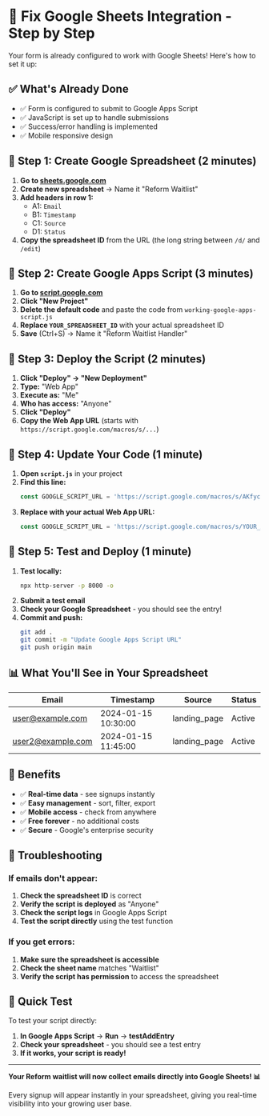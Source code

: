 # 🔧 Fix Google Sheets Integration - Step by Step

Your form is already configured to work with Google Sheets! Here's how to set it up:

## ✅ **What's Already Done**

- ✅ Form is configured to submit to Google Apps Script
- ✅ JavaScript is set up to handle submissions
- ✅ Success/error handling is implemented
- ✅ Mobile responsive design

## 🚀 **Step 1: Create Google Spreadsheet (2 minutes)**

1. **Go to [sheets.google.com](https://sheets.google.com)**
2. **Create new spreadsheet** → Name it "Reform Waitlist"
3. **Add headers in row 1:**
   - A1: `Email`
   - B1: `Timestamp`
   - C1: `Source`
   - D1: `Status`
4. **Copy the spreadsheet ID** from the URL (the long string between `/d/` and `/edit`)

## 🚀 **Step 2: Create Google Apps Script (3 minutes)**

1. **Go to [script.google.com](https://script.google.com)**
2. **Click "New Project"**
3. **Delete the default code** and paste the code from `working-google-apps-script.js`
4. **Replace `YOUR_SPREADSHEET_ID`** with your actual spreadsheet ID
5. **Save** (Ctrl+S) → Name it "Reform Waitlist Handler"

## 🚀 **Step 3: Deploy the Script (2 minutes)**

1. **Click "Deploy" → "New Deployment"**
2. **Type:** "Web App"
3. **Execute as:** "Me"
4. **Who has access:** "Anyone"
5. **Click "Deploy"**
6. **Copy the Web App URL** (starts with `https://script.google.com/macros/s/...`)

## 🚀 **Step 4: Update Your Code (1 minute)**

1. **Open `script.js`** in your project
2. **Find this line:**
   ```javascript
   const GOOGLE_SCRIPT_URL = 'https://script.google.com/macros/s/AKfycbx1xwXFNpcDEyXPyW1yKoeOZSps3PV54VBfArcGdHGCt4SNvDNkkOjMl5vRYTRS9uR6/exec';
   ```
3. **Replace with your actual Web App URL:**
   ```javascript
   const GOOGLE_SCRIPT_URL = 'https://script.google.com/macros/s/YOUR_ACTUAL_SCRIPT_ID/exec';
   ```

## 🚀 **Step 5: Test and Deploy (1 minute)**

1. **Test locally:**
   ```bash
   npx http-server -p 8000 -o
   ```
2. **Submit a test email**
3. **Check your Google Spreadsheet** - you should see the entry!
4. **Commit and push:**
   ```bash
   git add .
   git commit -m "Update Google Apps Script URL"
   git push origin main
   ```

## 📊 **What You'll See in Your Spreadsheet**

| Email | Timestamp | Source | Status |
|-------|-----------|--------|--------|
| user@example.com | 2024-01-15 10:30:00 | landing_page | Active |
| user2@example.com | 2024-01-15 11:45:00 | landing_page | Active |

## 🎯 **Benefits**

- ✅ **Real-time data** - see signups instantly
- ✅ **Easy management** - sort, filter, export
- ✅ **Mobile access** - check from anywhere
- ✅ **Free forever** - no additional costs
- ✅ **Secure** - Google's enterprise security

## 🔧 **Troubleshooting**

### **If emails don't appear:**
1. **Check the spreadsheet ID** is correct
2. **Verify the script is deployed** as "Anyone"
3. **Check the script logs** in Google Apps Script
4. **Test the script directly** using the test function

### **If you get errors:**
1. **Make sure the spreadsheet is accessible**
2. **Check the sheet name** matches "Waitlist"
3. **Verify the script has permission** to access the spreadsheet

## 🚀 **Quick Test**

To test your script directly:
1. **In Google Apps Script** → **Run** → **testAddEntry**
2. **Check your spreadsheet** - you should see a test entry
3. **If it works, your script is ready!**

---

**Your Reform waitlist will now collect emails directly into Google Sheets! 📊**

Every signup will appear instantly in your spreadsheet, giving you real-time visibility into your growing user base.

